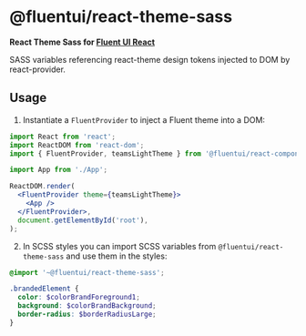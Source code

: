 # @fluentui/react-theme-sass

**React Theme Sass for [Fluent UI React](https://developer.microsoft.com/en-us/fluentui)**

SASS variables referencing react-theme design tokens injected to DOM by react-provider.

## Usage

1. Instantiate a `FluentProvider` to inject a Fluent theme into a DOM:

```jsx
import React from 'react';
import ReactDOM from 'react-dom';
import { FluentProvider, teamsLightTheme } from '@fluentui/react-components';

import App from './App';

ReactDOM.render(
  <FluentProvider theme={teamsLightTheme}>
    <App />
  </FluentProvider>,
  document.getElementById('root'),
);
```

2. In SCSS styles you can import SCSS variables from `@fluentui/react-theme-sass` and use them in the styles:

```scss
@import '~@fluentui/react-theme-sass';

.brandedElement {
  color: $colorBrandForeground1;
  background: $colorBrandBackground;
  border-radius: $borderRadiusLarge;
}
```
